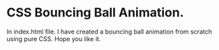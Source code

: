 # CSS Bouncing Ball Animation.
In index.html file. I have created a bouncing ball animation from scratch using pure CSS. Hope you like it.



